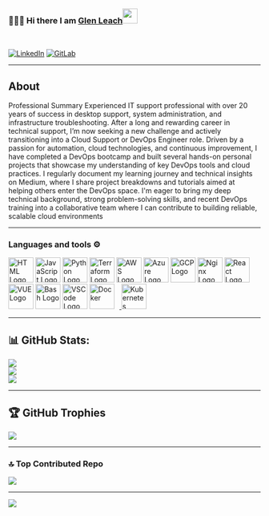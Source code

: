 ### 👨🏻‍💻 Hi there I am [Glen Leach](https://www.glenleach.net)<img src="https://raw.githubusercontent.com/MartinHeinz/MartinHeinz/master/wave.gif" width="30px"></h1>
<br/>


[![LinkedIn](https://img.shields.io/badge/linkedin-%230077B5.svg?style=for-the-badge&logo=linkedin&logoColor=white)](https://www.linkedin.com/in/glen-leach-72492a32/)
[![GitLab](https://img.shields.io/badge/GitLab-330F63?style=for-the-badge&logo=gitlab&logoColor=white)](https://gitlab.com/glen.leach)

---
## About

Professional Summary
Experienced IT support professional with over 20 years of success in desktop support, system administration, and infrastructure troubleshooting. After a long and rewarding career in technical support, I’m now seeking a new challenge and actively transitioning into a Cloud Support or DevOps Engineer role.
Driven by a passion for automation, cloud technologies, and continuous improvement, I have completed a DevOps bootcamp and built several hands-on personal projects that showcase my understanding of key DevOps tools and cloud practices. I regularly document my learning journey and technical insights on Medium, where I share project breakdowns and tutorials aimed at helping others enter the DevOps space.
I'm eager to bring my deep technical background, strong problem-solving skills, and recent DevOps training into a collaborative team where I can contribute to building reliable, scalable cloud environments


---

### Languages and tools ⚙️
<!-- For more icons please follow  https://github.com/MikeCodesDotNET/ColoredBadges -->
<p>
<img src="https://www.svgrepo.com/show/303205/html-5-logo.svg" alt="HTML Logo" width="50" height="50"/> <img src="https://cdn.worldvectorlogo.com/logos/logo-javascript.svg" alt="JavaScript Logo" width="50" height="50"/> <img src="https://cdn.worldvectorlogo.com/logos/python-5.svg" alt="Python Logo" width="50" height="50"/> <img src="https://user-images.githubusercontent.com/25181517/183345121-36788a6e-5462-424a-be67-af1ebeda79a2.png" alt="Terraform Logo" width="50" height="50"/> <img src="https://cdn.worldvectorlogo.com/logos/aws-2.svg" alt="AWS Logo" width="50" height="50"/> <img src="https://cdn.worldvectorlogo.com/logos/azure-1.svg" alt="Azure Logo" width="50" height="50"/> <img src="https://user-images.githubusercontent.com/25181517/183911547-990692bc-8411-4878-99a0-43506cdb69cf.png" alt="GCP Logo" width="50" height="50"/> <img src="https://user-images.githubusercontent.com/25181517/183345125-9a7cd2e6-6ad6-436f-8490-44c903bef84c.png" alt="Nginx Logo" width="50" height="50"/> <img src="https://cdn.worldvectorlogo.com/logos/react-2.svg" alt="React Logo" width="50" height="50"/>  <img src="https://cdn.worldvectorlogo.com/logos/vue-9.svg" alt="VUE Logo" width="50" height="50"/> <img src="https://cdn.worldvectorlogo.com/logos/bash-1.svg" alt="Bash Logo" width="50" height="50"/> <img src="https://cdn.worldvectorlogo.com/logos/visual-studio-code-1.svg" alt="VSCode Logo" width="50" height="50"/>
<a href="https://www.docker.com/" target="_blank" rel="noreferrer">
      <img  alt="Docker" height="50px" style="padding-right:10px;" src="https://cdn.jsdelivr.net/gh/devicons/devicon/icons/docker/docker-plain-wordmark.svg"/>
  </a>
<a href="https://kubernetes.io/" target="_blank" rel="noreferrer">
  <img alt="Kubernetes" height="50px" style="padding-right:10px;"src="https://cdn.jsdelivr.net/gh/devicons/devicon/icons/kubernetes/kubernetes-plain.svg" />
  </a>
</p>

---

## 📊 GitHub Stats:

![](https://github-readme-stats.vercel.app/api?username=glenleach&theme=dracula&hide_border=false&include_all_commits=true&count_private=true)<br/>
![](https://github-readme-streak-stats.herokuapp.com/?user=glenleach&theme=dracula&hide_border=false)<br/>
![](https://github-readme-stats.vercel.app/api/top-langs/?username=glenleach&theme=dracula&hide_border=false&include_all_commits=true&count_private=true&layout=compact)

---
## 🏆 GitHub Trophies
![](https://github-profile-trophy.vercel.app/?username=glenleach&theme=dracula&no-frame=false&no-bg=false&margin-w=4)

---

### 🔝 Top Contributed Repo
![](https://github-contributor-stats.vercel.app/api?username=glenleach&limit=5&theme=dark&combine_all_yearly_contributions=true)

---
[![](https://visitcount.itsvg.in/api?id=glenleach&icon=0&color=0)](https://visitcount.itsvg.in)

<!-- Proudly created with GPRM ( https://gprm.itsvg.in ) -->
